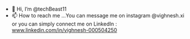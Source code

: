 - 👋 Hi, I’m @techBeast11
- 📫 How to reach me ...You can message me on instagram @vighnesh.xi or you can simply connect me on LinkedIn : www.linkedin.com/in/vighnesh-000504250


<!---
techBeast11/techBeast11 is a ✨ special ✨ repository because its `README.md` (this file) appears on your GitHub profile.
You can click the Preview link to take a look at your changes.
--->
